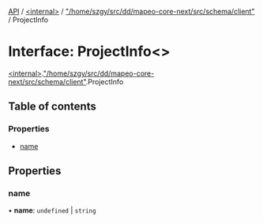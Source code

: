 [API](../README.md) / [\<internal\>](../modules/internal_.md) / ["/home/szgy/src/dd/mapeo-core-next/src/schema/client"](../modules/internal_.__home_szgy_src_dd_mapeo_core_next_src_schema_client_.md) / ProjectInfo

# Interface: ProjectInfo\<\>

[\<internal\>](../modules/internal_.md).["/home/szgy/src/dd/mapeo-core-next/src/schema/client"](../modules/internal_.__home_szgy_src_dd_mapeo_core_next_src_schema_client_.md).ProjectInfo

## Table of contents

### Properties

- [name](internal_.__home_szgy_src_dd_mapeo_core_next_src_schema_client_.ProjectInfo.md#name)

## Properties

### name

• **name**: `undefined` \| `string`
